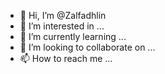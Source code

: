 - 👋 Hi, I’m @Zalfadhlin
- 👀 I’m interested in ...
- 🌱 I’m currently learning ...
- 💞️ I’m looking to collaborate on ...
- 📫 How to reach me ...

<!---
Zalfadhlin/Zalfadhlin is a ✨ special ✨ repository because its `README.md` (this file) appears on your GitHub profile.
You can click the Preview link to take a look at your changes.
--->
